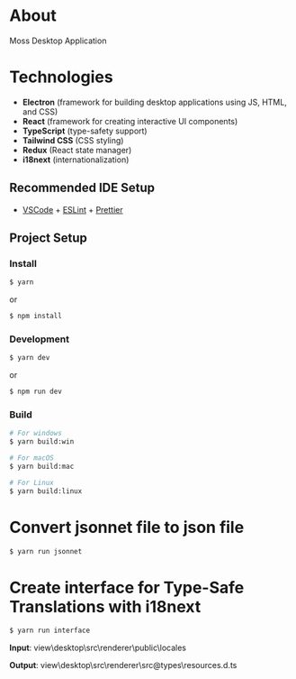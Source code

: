 # About

Moss Desktop Application

# Technologies

- **Electron** (framework for building desktop applications using JS, HTML, and CSS)
- **React** (framework for creating interactive UI components)
- **TypeScript** (type-safety support)
- **Tailwind CSS** (CSS styling)
- **Redux** (React state manager)
- **i18next** (internationalization)

## Recommended IDE Setup

- [VSCode](https://code.visualstudio.com/) + [ESLint](https://marketplace.visualstudio.com/items?itemName=dbaeumer.vscode-eslint) + [Prettier](https://marketplace.visualstudio.com/items?itemName=esbenp.prettier-vscode)

## Project Setup

### Install

```bash
$ yarn
```

or

```bash
$ npm install
```

### Development

```bash
$ yarn dev
```

or

```bash
$ npm run dev
```

### Build

```bash
# For windows
$ yarn build:win

# For macOS
$ yarn build:mac

# For Linux
$ yarn build:linux
```

# Convert jsonnet file to json file

```bash
$ yarn run jsonnet
```

# Create interface for Type-Safe Translations with i18next

```bash
$ yarn run interface
```

**Input**: view\desktop\src\renderer\public\locales

**Output**: view\desktop\src\renderer\src\@types\resources.d.ts
